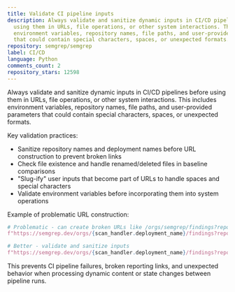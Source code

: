 ```yaml
---
title: Validate CI pipeline inputs
description: Always validate and sanitize dynamic inputs in CI/CD pipelines before
  using them in URLs, file operations, or other system interactions. This includes
  environment variables, repository names, file paths, and user-provided parameters
  that could contain special characters, spaces, or unexpected formats.
repository: semgrep/semgrep
label: CI/CD
language: Python
comments_count: 2
repository_stars: 12598
---
```


Always validate and sanitize dynamic inputs in CI/CD pipelines before using them in URLs, file operations, or other system interactions. This includes environment variables, repository names, file paths, and user-provided parameters that could contain special characters, spaces, or unexpected formats.

Key validation practices:
- Sanitize repository names and deployment names before URL construction to prevent broken links
- Check file existence and handle renamed/deleted files in baseline comparisons
- "Slug-ify" user inputs that become part of URLs to handle spaces and special characters
- Validate environment variables before incorporating them into system operations

Example of problematic URL construction:
```python
# Problematic - can create broken URLs like /orgs/semgrep/findings?repo=semgrep/semgrep/semgrep
f"https://semgrep.dev/orgs/{scan_handler.deployment_name}/findings?repo={scan_handler.deployment_name}/{metadata.repo_display_name}"

# Better - validate and sanitize inputs
f"https://semgrep.dev/orgs/{scan_handler.deployment_name}/findings?repo={sanitized_repo_name}"
```

This prevents CI pipeline failures, broken reporting links, and unexpected behavior when processing dynamic content or state changes between pipeline runs.